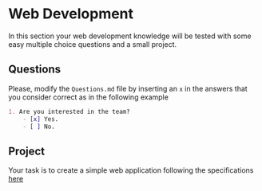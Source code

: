 # Web Development
In this section your web development knowledge will be tested with some easy multiple choice questions and a small project. 

## Questions

Please, modify the `Questions.md` file by inserting an `x` in the answers that you consider correct as in the following example

```markdown
1. Are you interested in the team?
    - [x] Yes.
    - [ ] No.
```

## Project

Your task is to create a simple web application following the specifications [here](todo-app/README.md)